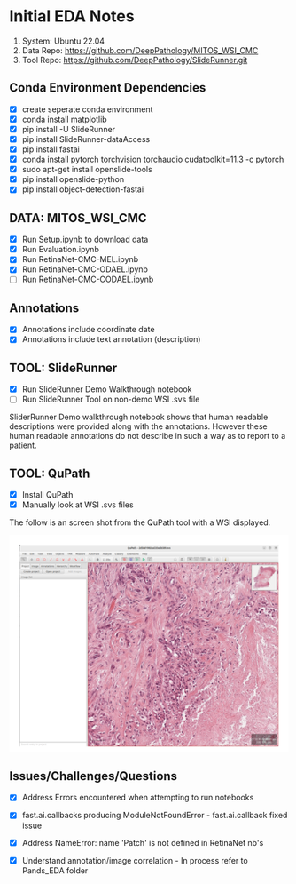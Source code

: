 # Initial EDA Notes

1. System: Ubuntu 22.04
2. Data Repo: https://github.com/DeepPathology/MITOS_WSI_CMC
3. Tool Repo: https://github.com/DeepPathology/SlideRunner.git

## Conda Environment Dependencies

- [x] create seperate conda environment
- [x] conda install matplotlib
- [x] pip install -U SlideRunner
- [x] pip install SlideRunner-dataAccess
- [x] pip install fastai
- [x] conda install pytorch torchvision torchaudio cudatoolkit=11.3 -c pytorch
- [x] sudo apt-get install openslide-tools
- [x] pip install openslide-python
- [x] pip install object-detection-fastai

## DATA: MITOS_WSI_CMC

- [x] Run Setup.ipynb to download data
- [x] Run Evaluation.ipynb
- [x] Run RetinaNet-CMC-MEL.ipynb
- [x] Run RetinaNet-CMC-ODAEL.ipynb
- [ ] Run RetinaNet-CMC-CODAEL.ipynb

## Annotations

- [x] Annotations include coordinate date 
- [x] Annotations include text annotation (description)

## TOOL: SlideRunner

- [x] Run SlideRunner Demo Walkthrough notebook
- [ ] Run SlideRunner Tool on non-demo WSI .svs file

SliderRunner Demo walkthrough notebook shows that human readable descriptions were provided along with the annotations. However these human readable annotations do not describe in such a way as to report to a patient. 

## TOOL: QuPath 

- [x] Install QuPath 
- [x] Manually look at WSI .svs files

The follow is an screen shot from the QuPath tool with a WSI displayed. 

![QuPath WSI](https://github.com/jmwolf82/XAI_Healthcare/blob/main/Initial_EDA/images/qupath_wsi_ex.tif)


## Issues/Challenges/Questions

- [x] Address Errors encountered when attempting to run notebooks
- [x] fast.ai.callbacks producing ModuleNotFoundError - fast.ai.callback fixed issue
- [x] Address NameError: name 'Patch' is not defined in RetinaNet nb's
- [x] Understand annotation/image correlation - In process refer to Pands_EDA folder







